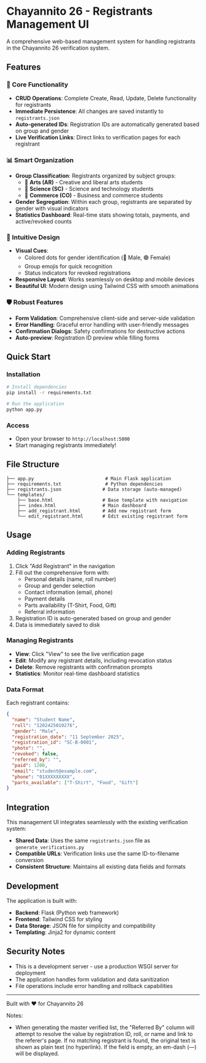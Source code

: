 # Chayannito 26 - Registrants Management UI

A comprehensive web-based management system for handling registrants in the Chayannito 26 verification system.

## Features

### 🎯 Core Functionality
- **CRUD Operations**: Complete Create, Read, Update, Delete functionality for registrants
- **Immediate Persistence**: All changes are saved instantly to `registrants.json`
- **Auto-generated IDs**: Registration IDs are automatically generated based on group and gender
- **Live Verification Links**: Direct links to verification pages for each registrant

### 📊 Smart Organization
- **Group Classification**: Registrants organized by subject groups:
  - 🎨 **Arts (AR)** - Creative and liberal arts students
  - 🔬 **Science (SC)** - Science and technology students  
  - 💼 **Commerce (CO)** - Business and commerce students
- **Gender Segregation**: Within each group, registrants are separated by gender with visual indicators
- **Statistics Dashboard**: Real-time stats showing totals, payments, and active/revoked counts

### 🎨 Intuitive Design
- **Visual Cues**: 
  - Colored dots for gender identification (🔵 Male, 🟣 Female)
  - Group emojis for quick recognition
  - Status indicators for revoked registrations
- **Responsive Layout**: Works seamlessly on desktop and mobile devices
- **Beautiful UI**: Modern design using Tailwind CSS with smooth animations

### 🛡️ Robust Features
- **Form Validation**: Comprehensive client-side and server-side validation
- **Error Handling**: Graceful error handling with user-friendly messages
- **Confirmation Dialogs**: Safety confirmations for destructive actions
- **Auto-preview**: Registration ID preview while filling forms

## Quick Start

### Installation
```bash
# Install dependencies
pip install -r requirements.txt

# Run the application
python app.py
```

### Access
- Open your browser to `http://localhost:5000`
- Start managing registrants immediately!

## File Structure

```
├── app.py                          # Main Flask application
├── requirements.txt                # Python dependencies
├── registrants.json               # Data storage (auto-managed)
└── templates/
    ├── base.html                  # Base template with navigation
    ├── index.html                 # Main dashboard
    ├── add_registrant.html        # Add new registrant form
    └── edit_registrant.html       # Edit existing registrant form
```

## Usage

### Adding Registrants
1. Click "Add Registrant" in the navigation
2. Fill out the comprehensive form with:
   - Personal details (name, roll number)
   - Group and gender selection
   - Contact information (email, phone)
   - Payment details
   - Parts availability (T-Shirt, Food, Gift)
   - Referral information
3. Registration ID is auto-generated based on group and gender
4. Data is immediately saved to disk

### Managing Registrants
- **View**: Click "View" to see the live verification page
- **Edit**: Modify any registrant details, including revocation status
- **Delete**: Remove registrants with confirmation prompts
- **Statistics**: Monitor real-time dashboard statistics

### Data Format
Each registrant contains:
```json
{
  "name": "Student Name",
  "roll": "1202425010276",
  "gender": "Male",
  "registration_date": "11 September 2025",
  "registration_id": "SC-B-0001",
  "photo": "",
  "revoked": false,
  "referred_by": "",
  "paid": 1200,
  "email": "student@example.com",
  "phone": "01XXXXXXXXX",
  "parts_available": ["T-Shirt", "Food", "Gift"]
}
```

## Integration

This management UI integrates seamlessly with the existing verification system:
- **Shared Data**: Uses the same `registrants.json` file as `generate_verifications.py`
- **Compatible URLs**: Verification links use the same ID-to-filename conversion
- **Consistent Structure**: Maintains all existing data fields and formats

## Development

The application is built with:
- **Backend**: Flask (Python web framework)
- **Frontend**: Tailwind CSS for styling
- **Data Storage**: JSON file for simplicity and compatibility
- **Templating**: Jinja2 for dynamic content

## Security Notes

- This is a development server - use a production WSGI server for deployment
- The application handles form validation and data sanitization
- File operations include error handling and rollback capabilities

---

Built with ❤️ for Chayannito 26

Notes:
- When generating the master verified list, the "Referred By" column will attempt to resolve the value by registration ID, roll, or name and link to the referer's page. If no matching registrant is found, the original text is shown as plain text (no hyperlink). If the field is empty, an em-dash (—) will be displayed.